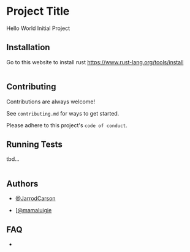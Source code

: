 
# Project Title

Hello World Initial Project

## Installation

Go to this website to install rust
https://www.rust-lang.org/tools/install


```
```
## Contributing

Contributions are always welcome!

See `contributing.md` for ways to get started.

Please adhere to this project's `code of conduct`.

## Running Tests

tbd...

```
```

## Authors

- [@JarrodCarson](https://github.com/JarrodCarson)

- [[@mamaluigie](https://github.com/mamaluigie)

## FAQ

-

